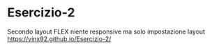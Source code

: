 # Esercizio-2
Secondo layout FLEX niente responsive ma solo impostazione layout <br>
https://vinx92.github.io/Esercizio-2/
